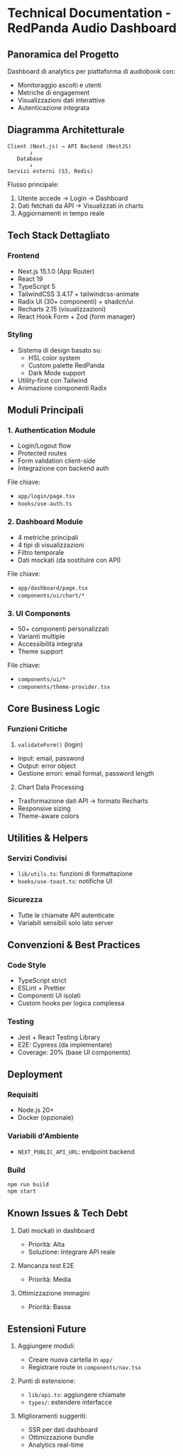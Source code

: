 # Technical Documentation - RedPanda Audio Dashboard

## Panoramica del Progetto

Dashboard di analytics per piattaforma di audiobook con:

- Monitoraggio ascolti e utenti
- Metriche di engagement
- Visualizzazioni dati interattive
- Autenticazione integrata

## Diagramma Architetturale

```
Client (Next.js) → API Backend (NestJS)
       ↓
   Database
       ↓
Servizi esterni (S3, Redis)
```

Flusso principale:
1. Utente accede → Login → Dashboard
2. Dati fetchati da API → Visualizzati in charts
3. Aggiornamenti in tempo reale

## Tech Stack Dettagliato

### Frontend
- Next.js 15.1.0 (App Router)
- React 19
- TypeScript 5
- TailwindCSS 3.4.17 + tailwindcss-animate
- Radix UI (30+ componenti) + shadcn/ui
- Recharts 2.15 (visualizzazioni)
- React Hook Form + Zod (form manager)

### Styling
- Sistema di design basato su:
  - HSL color system
  - Custom palette RedPanda
  - Dark Mode support
- Utility-first con Tailwind
- Animazione componenti Radix

## Moduli Principali

### 1. Authentication Module
- Login/Logout flow
- Protected routes
- Form validation client-side
- Integrazione con backend auth

File chiave:
- `app/login/page.tsx`
- `hooks/use-auth.ts`

### 2. Dashboard Module
- 4 metriche principali
- 4 tipi di visualizzazioni
- Filtro temporale
- Dati mockati (da sostituire con API)

File chiave:
- `app/dashboard/page.tsx`
- `components/ui/chart/*`

### 3. UI Components
- 50+ componenti personalizzati
- Varianti multiple
- Accessibilità integrata
- Theme support

File chiave:
- `components/ui/*`
- `components/theme-provider.tsx`

## Core Business Logic

### Funzioni Critiche

1. `validateForm()` (login)
- Input: email, password
- Output: error object
- Gestione errori: email format, password length

2. Chart Data Processing
- Trasformazione dati API → formato Recharts
- Responsive sizing
- Theme-aware colors

## Utilities & Helpers

### Servizi Condivisi
- `lib/utils.ts`: funzioni di formattazione
- `hooks/use-toast.ts`: notifiche UI

### Sicurezza
- Tutte le chiamate API autenticate
- Variabili sensibili solo lato server

## Convenzioni & Best Practices

### Code Style
- TypeScript strict
- ESLint + Prettier
- Componenti UI isolati
- Custom hooks per logica complessa

### Testing
- Jest + React Testing Library
- E2E: Cypress (da implementare)
- Coverage: 20% (base UI components)

## Deployment

### Requisiti
- Node.js 20+
- Docker (opzionale)

### Variabili d'Ambiente
- `NEXT_PUBLIC_API_URL`: endpoint backend

### Build
```bash
npm run build
npm start
```

## Known Issues & Tech Debt

1. Dati mockati in dashboard
   - Priorità: Alta
   - Soluzione: Integrare API reale

2. Mancanza test E2E
   - Priorità: Media

3. Ottimizzazione immagini
   - Priorità: Bassa

## Estensioni Future

1. Aggiungere moduli:
   - Creare nuova cartella in `app/`
   - Registrare route in `components/nav.tsx`

2. Punti di estensione:
   - `lib/api.ts`: aggiungere chiamate
   - `types/`: estendere interfacce

3. Miglioramenti suggeriti:
   - SSR per dati dashboard
   - Ottimizzazione bundle
   - Analytics real-time
